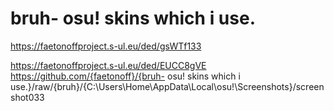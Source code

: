 # bruh- osu! skins which i use.

 https://faetonoffproject.s-ul.eu/ded/gsWTf133 

https://faetonoffproject.s-ul.eu/ded/EUCC8gVE
https://github.com/{faetonoff}/{bruh- osu! skins which i use.}/raw/{bruh}/{C:\Users\Home\AppData\Local\osu!\Screenshots}/screenshot033
